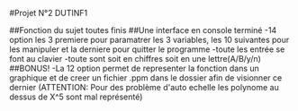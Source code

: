 #Projet N°2 DUTINF1

##Fonction du sujet toutes finis
##Une interface en console terminé
-14 option les 3 premiere pour paramatrer les 3 variables, les 10 suivantes pour les manipuler et la derniere pour quitter le programme
-toute les entrée se font au clavier
-toute sont soit en chiffres soit en une lettre(A/B/y/n)
##BONUS!
-La 12  option permet de representer la fonction dans un graphique et de creer un fichier .ppm dans le dossier afin de visionner ce dernier
(ATTENTION: Pour des problème d'auto echelle les polynome au dessus de X^5 sont mal représenté)

